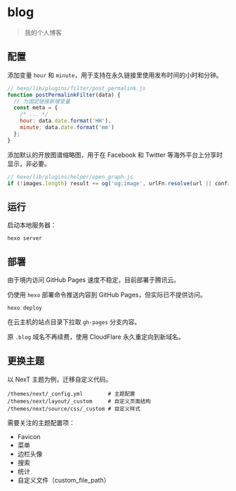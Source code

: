 # blog

>我的个人博客

## 配置

添加变量 `hour` 和 `minute`，用于支持在永久链接里使用发布时间的小时和分钟。

``` js
// hexo/lib/plugins/filter/post_permalink.js
function postPermalinkFilter(data) {
  // 为固定链接新增变量
  const meta = {
    /* ... */
    hour: data.date.format('HH'),
    minute: data.date.format('mm')
  };
}
```

添加默认的开放图谱缩略图，用于在 Facebook 和 Twitter 等海外平台上分享时显示，非必要。

``` js
// hexo/lib/plugins/helper/open_graph.js
if (!images.length) result += og('og:image', urlFn.resolve(url || config.url, '/images/logo.jpg'), false);
```

## 运行

启动本地服务器：

```
hexo server
```

## 部署

由于境内访问 GitHub Pages 速度不稳定，目前部署于腾讯云。

仍使用 `hexo` 部署命令推送内容到 GitHub Pages，但实际已不提供访问。

```
hexo deploy
```

在云主机的站点目录下拉取 `gh-pages` 分支内容。

原 `.blog` 域名不再续费，使用 CloudFlare 永久重定向到新域名。

## 更换主题

以 NexT 主题为例，迁移自定义代码。

```
/themes/next/_config.yml        # 主题配置
/themes/next/layout/_custom     # 自定义页面结构
/themes/next/source/css/_custom # 自定义样式
```

需要关注的主题配置项：

- Favicon
- 菜单
- 边栏头像
- 搜索
- 统计
- 自定义文件（custom_file_path）

